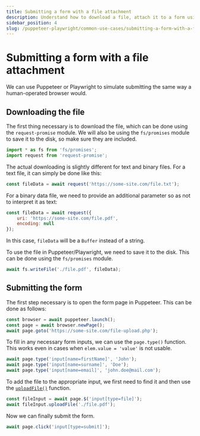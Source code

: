 ```yaml
---
title: Submitting a form with a file attachment
description: Understand how to download a file, attach it to a form using a headless browser in Playwright or Puppeteer, then submit the form.
sidebar_position: 4
slug: /puppeteer-playwright/common-use-cases/submitting-a-form-with-a-file-attachment
---
```


# Submitting a form with a file attachment

We can use Puppeteer or Playwright to simulate submitting the same way a human-operated browser would.

## [](#downloading-the-file) Downloading the file

The first thing necessary is to download the file, which can be done using the `request-promise` module. We will also be using the `fs/promises` module to save it to the disk, so make sure they are included.

```js
import * as fs from 'fs/promises';
import request from 'request-promise';
```

The actual downloading is slightly different for text and binary files. For a text file, it can simply be done like this:

```js
const fileData = await request('https://some-site.com/file.txt');
```

For a binary data file, we need to provide an additional parameter so as not to interpret it as text:

```js
const fileData = await request({
    uri: 'https://some-site.com/file.pdf',
    encoding: null
});
```

In this case, `fileData` will be a `Buffer` instead of a string.

To use the file in Puppeteer/Playwright, we need to save it to the disk. This can be done using the `fs/promises` module.

```js
await fs.writeFile('./file.pdf', fileData);
```

## [](#submitting-the-form) Submitting the form

The first step necessary is to open the form page in Puppeteer. This can be done as follows:

```js
const browser = await puppeteer.launch();
const page = await browser.newPage();
await page.goto('https://some-site.com/file-upload.php');
```

To fill in any necessary form inputs, we can use the `page.type()` function. This works even in cases when `elem.value = 'value'` is not usable.

```js
await page.type('input[name=firstName]', 'John');
await page.type('input[name=surname]', 'Doe');
await page.type('input[name=email]', 'john.doe@mail.com');
```

To add the file to the appropriate input, we first need to find it and then use the [`uploadFile()`](https://pptr.dev/next/api/puppeteer.elementhandle.uploadfile) function.

```js
const fileInput = await page.$('input[type=file]');
await fileInput.uploadFile('./file.pdf');
```

Now we can finally submit the form.

```js
await page.click('input[type=submit]');
```
